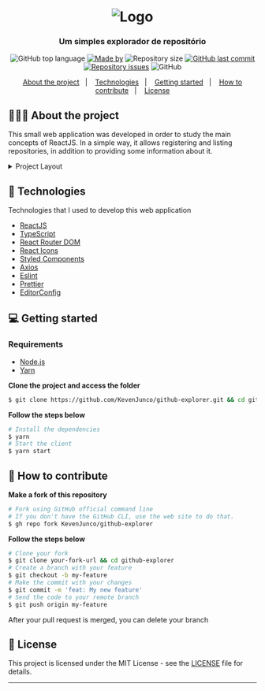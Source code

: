 <h1 align="center">
  <img src=".github/logo.svg" alt="Logo">
</h1>

<h3 align="center">
  Um simples explorador de repositório
</h3>

<p align="center">
  <img alt="GitHub top language" src="https://img.shields.io/github/languages/top/KevenJunco/github-explorer">
  <a href="https://www.linkedin.com/in/eliasgcf/" target="_blank" rel="noopener noreferrer"><img alt="Made by" src="https://img.shields.io/badge/made%20by-Elias%20Gabriel-%23"></a>
  <img alt="Repository size" src="https://img.shields.io/github/repo-size/KevenJunco/github-explorer">
  <a href="https://github.com/KevenJunco/github-explorer/commits/master">
    <img alt="GitHub last commit" src="https://img.shields.io/github/last-commit/KevenJunco/github-explorer">
  </a>
  <a href="https://github.com/KevenJunco/github-explorer/issues"><img alt="Repository issues" src="https://img.shields.io/github/issues/KevenJunco/github-explorer"></a>

  <img alt="GitHub" src="https://img.shields.io/github/license/KevenJunco/github-explorer">
</p>

<p align="center">
  <a href="#-about-the-project">About the project</a>&nbsp;&nbsp;&nbsp;|&nbsp;&nbsp;&nbsp;
  <a href="#-technologies">Technologies</a>&nbsp;&nbsp;&nbsp;|&nbsp;&nbsp;&nbsp;
  <a href="#-getting-started">Getting started</a>&nbsp;&nbsp;&nbsp;|&nbsp;&nbsp;&nbsp;
  <a href="#-how-to-contribute">How to contribute</a>&nbsp;&nbsp;&nbsp;|&nbsp;&nbsp;&nbsp;
  <a href="#-license">License</a>
</p>

## 👨🏻‍💻 About the project

This small web application was developed in order to study the main concepts of ReactJS. In a simple way, it allows registering and listing repositories, in addition to providing some information about it.


<details><summary>Project Layout</summary>
  <img alt="Dashboard-Dark" src="https://res.cloudinary.com/eliasgcf/image/upload/v1588186808/github-explorer/Captura_de_Tela_2020-04-29_a%CC%80s_15.55.32_rulsfk.png">
  <img alt="Repository-Dark" src="https://res.cloudinary.com/eliasgcf/image/upload/v1588186811/github-explorer/Captura_de_Tela_2020-04-29_a%CC%80s_15.55.44_inimy1.png">
  <img alt="Dashboard-Light" src="https://res.cloudinary.com/eliasgcf/image/upload/v1588187143/github-explorer/Captura_de_Tela_2020-04-29_a%CC%80s_16.05.24_z06pcs.png">
  <img alt="Repository-Light" src="https://res.cloudinary.com/eliasgcf/image/upload/v1588187172/github-explorer/Captura_de_Tela_2020-04-29_a%CC%80s_16.06.03_cancm1.png">
</details>

## 🚀 Technologies

Technologies that I used to develop this web application

- [ReactJS](https://reactjs.org/)
- [TypeScript](https://www.typescriptlang.org/)
- [React Router DOM](https://reacttraining.com/react-router/)
- [React Icons](https://react-icons.netlify.com/#/)
- [Styled Components](https://styled-components.com/)
- [Axios](https://github.com/axios/axios)
- [Eslint](https://eslint.org/)
- [Prettier](https://prettier.io/)
- [EditorConfig](https://editorconfig.org/)

## 💻 Getting started

### Requirements

- [Node.js](https://nodejs.org/en/)
- [Yarn](https://yarnpkg.com/)

**Clone the project and access the folder**

```bash
$ git clone https://github.com/KevenJunco/github-explorer.git && cd github-explorer
```

**Follow the steps below**

```bash
# Install the dependencies
$ yarn
# Start the client
$ yarn start
```

## 🤔 How to contribute

**Make a fork of this repository**

```bash
# Fork using GitHub official command line
# If you don't have the GitHub CLI, use the web site to do that.
$ gh repo fork KevenJunco/github-explorer
```

**Follow the steps below**

```bash
# Clone your fork
$ git clone your-fork-url && cd github-explorer
# Create a branch with your feature
$ git checkout -b my-feature
# Make the commit with your changes
$ git commit -m 'feat: My new feature'
# Send the code to your remote branch
$ git push origin my-feature
```

After your pull request is merged, you can delete your branch

## 📝 License

This project is licensed under the MIT License - see the [LICENSE](LICENSE) file for details.

---
